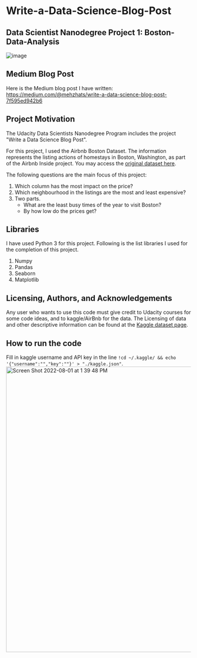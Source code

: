 # Write-a-Data-Science-Blog-Post
## Data Scientist Nanodegree Project 1: Boston-Data-Analysis
![image](https://user-images.githubusercontent.com/108787643/182115839-1c8b932b-3524-4a18-861a-4ae19654829f.png) 

## Medium Blog Post
Here is the Medium blog post I have written: https://medium.com/@mehzhats/write-a-data-science-blog-post-7f595ed942b6

## Project Motivation
The Udacity Data Scientists Nanodegree Program includes the project "Write a Data Science Blog Post".

For this project, I used the Airbnb Boston Dataset. The information represents the listing actions of homestays in Boston, Washington, as part of the Airbnb Inside project. You may access the [original dataset here](https://www.kaggle.com/airbnb/boston).

The following questions are the main focus of this project:
1. Which column has the most impact on the price?
2. Which neighbourhood in the listings are the most and least expensive?
3. Two parts.
    - What are the least busy times of the year to visit Boston?
    - By how low do the prices get?

## Libraries
I have used Python 3 for this project. Following is the list libraries I used for the completion of this project.

1. Numpy
2. Pandas
3. Seaborn
4. Matplotlib

## Licensing, Authors, and Acknowledgements
Any user who wants to use this code must give credit to Udacity courses for some code ideas, and to kaggle/AirBnb for the data. The Licensing of data and other descriptive information can be found at the [Kaggle dataset page](https://www.kaggle.com/airbnb/boston).

## How to run the code
Fill in kaggle username and API key in the line `!cd ~/.kaggle/ && echo '{"username":"","key":""}' > "./kaggle.json"`.
<img width="779" alt="Screen Shot 2022-08-01 at 1 39 48 PM" src="https://user-images.githubusercontent.com/108787643/182120443-cc10de83-357b-4e76-a862-14cad0d29b97.png">

